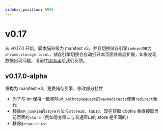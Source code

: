 ```yaml
---
sidebar_position: 9999
---
```


# v0.17

从 v0.17.0 开始，脚本猫升级为 manifest v3，并且切换储存引擎`indexedDB`为`chrome.storage.local`，储存引擎切换会自动打开本页面并重启扩展，如果发现数据出现问题，请前往[Github](https://github.com/scriptscat/scriptcat/issues)给我们反馈。

## v0.17.0-alpha

重构为 manifest v3，更换储存引擎，修改部分特性

- 为了与 tm 保持一致移除`GM_xmlhttpRequest`的`maxRedirects`使用`redirect`替代
- 移除`GM_cookie`的`store`方法与`storeId`、`tabId`，现在获取 cookie 会直接取当前页面的`store`（例如隐身窗口与普通窗口的 store 是不同的）
- 移除`@require-css`
